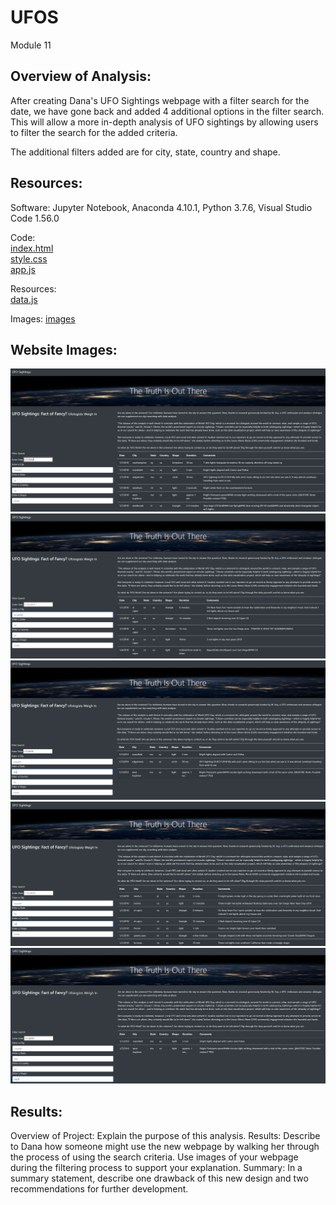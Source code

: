 # UFOS
Module 11


## Overview of Analysis:

After creating Dana's UFO Sightings webpage with a filter search for the date, we have gone back and added 4 additional options in the filter search.  This will allow a more in-depth analysis of UFO sightings by allowing users to filter the search for the added criteria.

The additional filters added are for city, state, country and shape.


## Resources:

Software: 
Jupyter Notebook, Anaconda 4.10.1, Python 3.7.6, Visual Studio Code 1.56.0
 
Code: 	
[index.html](index.html) <br/>
[style.css](static/css/style.css) <br/>
[app.js](static/js/app.js) <br/>
		

Resources:	
[data.js](static/js/data.js)

Images:	
[images](static)			

## Website Images:

![date_search.png](static/images/date_search.png) <br/>
![city_search.png](static/images/city_search.png) <br/>
![state_search.png](static/images/state_search.png) <br/>
![country_search.png](static/images/country_search.png) <br/>
![shape_search.png](static/images/shape_search.png) <br/>

## Results:

Overview of Project: Explain the purpose of this analysis.
Results: Describe to Dana how someone might use the new webpage by walking her through the process of using the search criteria. Use images of your webpage during the filtering process to support your explanation.
Summary: In a summary statement, describe one drawback of this new design and two recommendations for further development.